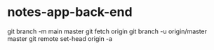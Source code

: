 # notes-app-back-end

git branch -m main master
git fetch origin
git branch -u origin/master master
git remote set-head origin -a
